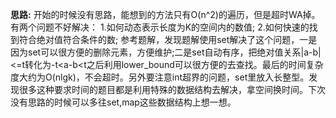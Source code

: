 **思路:** 开始的时候没有思路，能想到的方法只有O(n^2)的遍历，但是超时WA掉。</bar>
有两个问题不好解决：</bar>
1.如何动态表示长度为K的空间内的数值;</bar>
2.如何快速的找到符合绝对值符合条件的数;</bar>
参考题解，发现题解使用set解决了这个问题，一是因为set可以很方便的删除元素，方便维护;二是set自动有序，把绝对值关系|a-b|<=t转化为-t<a-b<t之后利用lower_bound可以很方便的去查找。最后的时间复杂度大约为O(nlgk)，不会超时。另外要注意int超界的问题，set里放入长整型。发现很多这种要求时间的题目都是利用特殊的数据结构去解决，拿空间换时间。下次没有思路的时候可以多往set,map这些数据结构上想一想。
